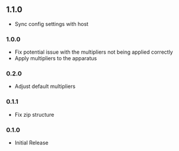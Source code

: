 ## 1.1.0

- Sync config settings with host

### 1.0.0

- Fix potential issue with the multipliers not being applied correctly
- Apply multipliers to the apparatus

### 0.2.0

- Adjust default multipliers

### 0.1.1

- Fix zip structure

### 0.1.0

- Initial Release
